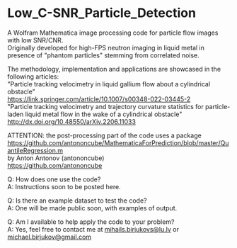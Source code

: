 # Low_C-SNR_Particle_Detection
A Wolfram Mathematica image processing code for particle flow images with low SNR/CNR.  
Originally developed for high-FPS neutron imaging in liquid metal in presence of "phantom particles" stemming from correlated noise.

The methodology, implementation and applications are showcased in the following articles:  
"Particle tracking velocimetry in liquid gallium flow about a cylindrical obstacle"  
https://link.springer.com/article/10.1007/s00348-022-03445-2  
"Particle tracking velocimetry and trajectory curvature statistics for particle-laden liquid metal flow in the wake of a cylindrical obstacle"  
http://dx.doi.org/10.48550/arXiv.2206.11033

ATTENTION: the post-processing part of the code uses a package
https://github.com/antononcube/MathematicaForPrediction/blob/master/QuantileRegression.m  
by Anton Antonov (antononcube)  
https://github.com/antononcube


Q: How does one use the code?  
A: Instructions soon to be posted here.  


Q: Is there an example dataset to test the code?  
A: One will be made public soon, with examples of output.


Q: Am I available to help apply the code to your problem?  
A: Yes, feel free to contact me at mihails.birjukovs@lu.lv or michael.birjukov@gmail.com
